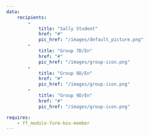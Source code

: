 ```yaml
---
data:
    recipients:
        -
            title: "Sally Student"
            href: "#"
            pic_href: "/images/default_picture.png"
        - 
            title: "Group 7D/En"
            href: "#"
            pic_href: "/images/group-icon.png"
        - 
            title: "Group 8D/En"
            href: "#"
            pic_href: "/images/group-icon.png"
        - 
            title: "Group 9D/En"
            href: "#"
            pic_href: "/images/group-icon.png"

requires: 
    - ff_module-form-box-member
---
```

